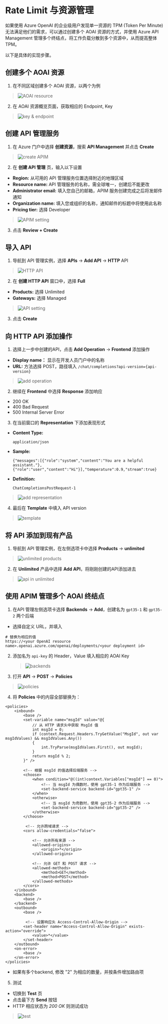 # Rate Limit 与资源管理

如果使用 Azure OpenAI 的企业级用户发现单一资源的 TPM (Token Per Minute) 无法满足他们的需求，可以通过创建多个 AOAI 资源的方式，并使用 Azure API Management 管理多个终结点，将工作负载分散到多个资源中，从而提高整体 TPM。

以下是具体的实现步骤。

## 创建多个 AOAI 资源
1. 在不同区域创建多个 AOAI 资源，以两个为例
  > ![AOAI resource](./img/AOAI%20resource.png)
2. 在 AOAI 资源概览页面，获取相应的 Endpoint, Key
  > ![key & endpoint](./img/key%20endpoint.png)

## 创建 API 管理服务
1. 在 Azure 门户中选择 **创建资源**，搜索 **API Management** 并点击 **Create**
  > ![create APIM](./img/create%20APIM.png)
2. 在 **创建 API 管理** 页，输入以下设置
  - **Region:** 从可用的 API 管理服务位置选择附近的地理区域
  - **Resource name:** API 管理服务的名称，需全球唯一，创建后不能更改
  - **Administrator email:** 填入您自己的邮箱，APIM 服务创建完成之后将发邮件通知
  - **Organization name:** 填入您或组织的名称，通知邮件的标题中将使用此名称
  - **Pricing tier:** 选择 Developer
  > ![APIM setting](./img/APIM%20setting.png)
3. 点击 **Review + Create**

## 导入 API
1. 导航到 API 管理实例，选择 **APIs** -> **Add API** -> **HTTP** API
  > ![HTTP API](./img/HTTP%20API.png)
2. 在 **创建 HTTP API** 窗口中，选择 **Full**
  - **Products:** 选择 Unlimited
  - **Gateways:** 选择 Managed
  > ![API setting](./img/create%20API%20Full.png)
3. 点击 **Create**

## 向 HTTP API 添加操作
1. 选择上一步中创建的API，点击 **Add Operation** -> **Frontend** 添加操作
  - **Display name：** 显示在开发人员门户中的名称
  - **URL:** 方法选择 POST，路径填入 ```/chat/completions?api-version={api-version}```
  > ![add operation](./img/add%20operation.png)
2. 继续在 **Frontend** 中选择 **Response** 添加响应
  - 200 OK
  - 400 Bad Request
  - 500 Internal Server Error
3. 在当前窗口的 **Representation** 下添加表现形式
  - **Content Type:**
    ```
    application/json
    ```
  - **Sample:**  
    ```
    {"messages":[{"role":"system","content":"You are a helpful assistant."},{"role":"user","content":"Hi"}],"temperature":0.9,"stream":true}
    ```
  - **Definition:**
    ```
    ChatCompletionsPostRequest-1
    ```
  > ![add representation](./img/add%20representation1.png)
4. 最后在 **Template** 中填入 API version
  > ![template](./img/template.png)

## 将 API 添加到现有产品
1. 导航到 API 管理实例，在左侧选项卡中选择 **Products** -> **unlimited**
  > ![unlimited products](./img/unlimited%20products.png)   
2. 在 **Unlimited** 产品中选择 **Add API**，将刚刚创建的API添加进去
  > ![api in unlimited](./img/api%20in%20unlimited.png)

## 使用 APIM 管理多个 AOAI 终结点
1. 在API 管理左侧选项卡选择 **Backends** -> **Add**，创建名为 ```gpt35-1``` 和 ```gpt35-2``` 两个后端
  - 选择自定义 URL，并填入
  ```
  # 替换为相应的值 
  https://<your OpenAI resource name>.openai.azure.com/openai/deployments/<your deployment id>
  ```  
2. 添加名为 ```api-key``` 的 Header，Value 填入相应的 AOAI Key
   > ![backends](./img/backends.png)
3. 打开 **API** -> **POST** -> **Policies**
  > ![policies](./img/policies1.png)
4. 将 **Policies** 中的内容全部替换为：
```
<policies>
    <inbound>
        <base />
        <set-variable name="msgId" value="@{
            // 从 HTTP 请求头中获取 MsgId 值
            int msgId = 0;
            if (context.Request.Headers.TryGetValue("MsgId", out var msgIdValues) && msgIdValues.Any())
            {
                int.TryParse(msgIdValues.First(), out msgId);
            }
            return msgId % 2;
        }" />

        <!-- 根据 msgId 的值选择后端服务 -->
        <choose>
            <when condition="@((int)context.Variables["msgId"] == 0)">
                <!-- 当 msgId 为偶数时，使用 gpt35-1 作为后端服务 --> 
                <set-backend-service backend-id="gpt35-1" />
            </when>
            <otherwise>
                <!-- 当 msgId 为奇数时，使用 gpt35-2 作为后端服务 -->
                <set-backend-service backend-id="gpt35-2" />
            </otherwise>
        </choose>

         <!-- 允许跨域请求 -->
        <cors allow-credentials="false">

            <!-- 允许所有来源 -->
            <allowed-origins>
                <origin>*</origin>
            </allowed-origins>

            <!-- 允许 GET 和 POST 请求 --> 
            <allowed-methods>
                <method>GET</method>
                <method>POST</method>
            </allowed-methods>
        </cors>
    </inbound>
    <backend>
        <base />
    </backend>
    <outbound>
        <base />

         <!-- 设置响应头 Access-Control-Allow-Origin -->
        <set-header name="Access-Control-Allow-Origin" exists-action="override">
            <value>*</value>
        </set-header>        
    </outbound>
    <on-error>
        <base />
    </on-error>
</policies>
```
- 如果有多个backend, 修改 "2" 为相应的数量，并按条件增加路由项
5. 测试
  - 切换到 **Test** 页
  - 点击最下方 **Send** 按钮
  - HTTP 相应状态为 *200 OK* 则测试成功
  > ![test](./img/test.png)
